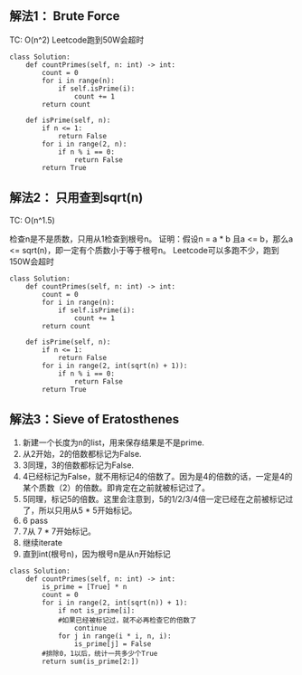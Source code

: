 ## 解法1： Brute Force
TC: O(n^2)
Leetcode跑到50W会超时
```
class Solution:
    def countPrimes(self, n: int) -> int:
        count = 0
        for i in range(n):
            if self.isPrime(i):
                count += 1                
        return count
        
    def isPrime(self, n):
        if n <= 1:
            return False
        for i in range(2, n):
            if n % i == 0:
                return False
        return True
```


## 解法2： 只用查到sqrt(n)
TC: O(n^1.5)

检查n是不是质数，只用从1检查到根号n。
证明：假设n = a * b 且a <= b，那么a <= sqrt(n)，即一定有个质数小于等于根号n。
Leetcode可以多跑不少，跑到150W会超时
```
class Solution:
    def countPrimes(self, n: int) -> int:
        count = 0
        for i in range(n):
            if self.isPrime(i):
                count += 1                
        return count
        
    def isPrime(self, n):
        if n <= 1:
            return False
        for i in range(2, int(sqrt(n) + 1)):
            if n % i == 0:
                return False
        return True
```

## 解法3：Sieve of Eratosthenes
1. 新建一个长度为n的list，用来保存结果是不是prime.
2. 从2开始，2的倍数都标记为False.
3. 3同理，3的倍数都标记为False.
4. 4已经标记为False，就不用标记4的倍数了。因为是4的倍数的话，一定是4的某个质数（2）的倍数。即肯定在之前就被标记过了。
5. 5同理，标记5的倍数。这里会注意到，5的1/2/3/4倍一定已经在之前被标记过了，所以只用从5 * 5开始标记。
6. 6 pass
7. 7从 7 * 7开始标记。
8. 继续iterate
9. 直到int(根号n)，因为根号n是从n开始标记

```
class Solution:
    def countPrimes(self, n: int) -> int:
        is_prime = [True] * n
        count = 0
        for i in range(2, int(sqrt(n)) + 1):
            if not is_prime[i]:
            #如果已经被标记过，就不必再检查它的倍数了
                continue
            for j in range(i * i, n, i):
                is_prime[j] = False
        #排除0，1以后，统计一共多少个True
        return sum(is_prime[2:])
```

